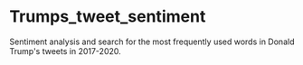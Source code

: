 # Trumps_tweet_sentiment
Sentiment analysis and search for the most frequently used words in Donald Trump's tweets in 2017-2020.
